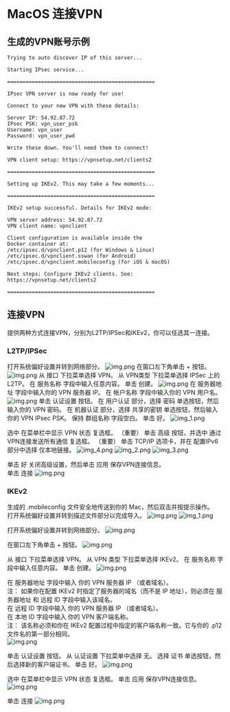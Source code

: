# MacOS 连接VPN

## 生成的VPN账号示例

```text
Trying to auto discover IP of this server...

Starting IPsec service...

================================================

IPsec VPN server is now ready for use!

Connect to your new VPN with these details:

Server IP: 54.92.87.72
IPsec PSK: vpn_user_psk
Username: vpn_user
Password: vpn_user_pwd

Write these down. You'll need them to connect!

VPN client setup: https://vpnsetup.net/clients2

================================================

Setting up IKEv2. This may take a few moments...

================================================

IKEv2 setup successful. Details for IKEv2 mode:

VPN server address: 54.92.87.72
VPN client name: vpnclient

Client configuration is available inside the
Docker container at:
/etc/ipsec.d/vpnclient.p12 (for Windows & Linux)
/etc/ipsec.d/vpnclient.sswan (for Android)
/etc/ipsec.d/vpnclient.mobileconfig (for iOS & macOS)

Next steps: Configure IKEv2 clients. See:
https://vpnsetup.net/clients2

================================================
```

## 连接VPN

提供两种方式连接VPN，分别为L2TP/IPSec和IKEv2，你可以任选其一连接。

### L2TP/IPSec

打开系统偏好设置并转到网络部分。
![img.png](assets/mac/2.2.png)
在窗口左下角单击 + 按钮。
![img.png](assets/mac/2.3.png)
从 接口 下拉菜单选择 VPN。 从 VPN类型 下拉菜单选择 IPSec 上的 L2TP。 在 服务名称 字段中输入任意内容。 单击 创建。
![img.png](assets/mac/1.3.png)
在 服务器地址 字段中输入你的 VPN 服务器 IP。
在 帐户名称 字段中输入你的 VPN 用户名。
![img.png](assets/mac/1.4.png)
单击 认证设置 按钮。
在 用户认证 部分，选择 密码 单选按钮，然后输入你的 VPN 密码。
在 机器认证 部分，选择 共享的密钥 单选按钮，然后输入你的 VPN IPsec PSK。
保持 群组名称 字段空白。
单击 好。
![img_1.png](assets/mac/1.5.png)

选中 在菜单栏中显示 VPN 状态 复选框。
（重要） 单击 高级 按钮，并选中 通过VPN连接发送所有通信 复选框。
（重要） 单击 TCP/IP 选项卡，并在 配置IPv6 部分中选择 仅本地链接。
![img_4.png](assets/mac/1.6.1.png)
![img_2.png](assets/mac/1.6.2.png)
![img_3.png](assets/mac/1.6.3.png)

单击 好 关闭高级设置，然后单击 应用 保存VPN连接信息。  
单击 连接
![img.png](assets/mac/2.8.png)

### IKEv2

生成的 .mobileconfig 文件安全地传送到你的 Mac，然后双击并按提示操作。  
打开系统偏好设置并转到描述文件部分以完成导入。
![img.png](assets/mac/2.1.1.png)
![img_1.png](assets/mac/2.1.2.png)

打开系统偏好设置并转到网络部分。
![img.png](assets/mac/2.2.png)

在窗口左下角单击 + 按钮。
![img.png](assets/mac/2.3.png)

从 接口 下拉菜单选择 VPN。 从 VPN 类型 下拉菜单选择 IKEv2。 在 服务名称 字段中输入任意内容。 单击 创建。
![img.png](assets/mac/2.4.png)

在 服务器地址 字段中输入 你的 VPN 服务器 IP （或者域名）。  
注： 如果你在配置 IKEv2 时指定了服务器的域名（而不是 IP 地址），则必须在 服务器地址 和 远程 ID 字段中输入该域名。  
在 远程 ID 字段中输入 你的 VPN 服务器 IP （或者域名）。  
在 本地 ID 字段中输入 你的 VPN 客户端名称。  
注： 该名称必须和你在 IKEv2 配置过程中指定的客户端名称一致。它与你的 .p12 文件名的第一部分相同。    
![img.png](assets/mac/2.5.png)

单击 认证设置 按钮。
从 认证设置 下拉菜单中选择 无。
选择 证书 单选按钮，然后选择新的客户端证书。
单击 好。
![img.png](assets/mac/2.6.png)

选中 在菜单栏中显示 VPN 状态 复选框。
单击 应用 保存VPN连接信息。
![img.png](assets/mac/2.7.png)

单击 连接
![img.png](assets/mac/2.8.png)